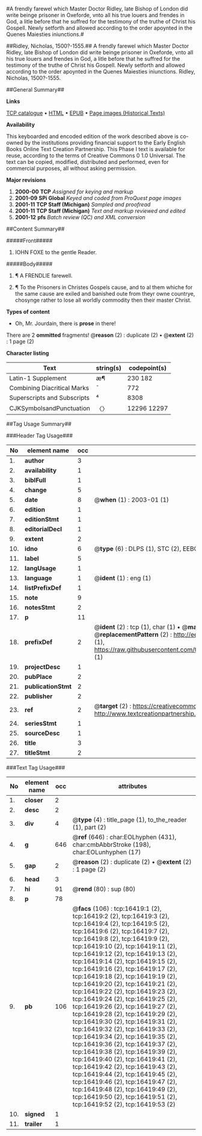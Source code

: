 #A frendly farewel which Master Doctor Ridley, late Bishop of London did write beinge prisoner in Oxeforde, vnto all his true louers and frendes in God, a litle before that he suffred for the testimony of the truthe of Christ his Gospell. Newly setforth and allowed according to the order apoynted in the Quenes Maiesties iniunctions.#

##Ridley, Nicholas, 1500?-1555.##
A frendly farewel which Master Doctor Ridley, late Bishop of London did write beinge prisoner in Oxeforde, vnto all his true louers and frendes in God, a litle before that he suffred for the testimony of the truthe of Christ his Gospell. Newly setforth and allowed according to the order apoynted in the Quenes Maiesties iniunctions.
Ridley, Nicholas, 1500?-1555.

##General Summary##

**Links**

[TCP catalogue](http://www.ota.ox.ac.uk/tcp/)  • 
[HTML](http://tei.it.ox.ac.uk/tcp/Texts-HTML/free/A10/A10780.html)  • 
[EPUB](http://tei.it.ox.ac.uk/tcp/Texts-EPUB/free/A10/A10780.epub) • 
[Page images (Historical Texts)](https://data.historicaltexts.jisc.ac.uk/view?pubId=eebo-99851159e&pageId=eebo-99851159e-16419-1)

**Availability**

This keyboarded and encoded edition of the
	       work described above is co-owned by the institutions
	       providing financial support to the Early English Books
	       Online Text Creation Partnership. This Phase I text is
	       available for reuse, according to the terms of Creative
	       Commons 0 1.0 Universal. The text can be copied,
	       modified, distributed and performed, even for
	       commercial purposes, all without asking permission.

**Major revisions**

1. __2000-00__ __TCP__ *Assigned for keying and markup*
1. __2001-09__ __SPi Global__ *Keyed and coded from ProQuest page images*
1. __2001-11__ __TCP Staff (Michigan)__ *Sampled and proofread*
1. __2001-11__ __TCP Staff (Michigan)__ *Text and markup reviewed and edited*
1. __2001-12__ __pfs__ *Batch review (QC) and XML conversion*

##Content Summary##

#####Front#####

1. IOHN FOXE to the gentle Reader.

#####Body#####

1. ¶ A FRENDLIE farewell.

1. ¶ To the Prisoners in Christes Gospels cause, and to al them whiche for the same cause are exiled and banished oute from theyr owne countrye, chosynge rather to lose all worldly commodity then their master Christ.

**Types of content**

  * Oh, Mr. Jourdain, there is **prose** in there!

There are 2 **ommitted** fragments! 
 @__reason__ (2) : duplicate (2)  •  @__extent__ (2) : 1 page (2)

**Character listing**


|Text|string(s)|codepoint(s)|
|---|---|---|
|Latin-1 Supplement|æ¶|230 182|
|Combining             Diacritical Marks|̄|772|
|Superscripts             and Subscripts|⁴|8308|
|CJKSymbolsandPunctuation|〈〉|12296 12297|

##Tag Usage Summary##

###Header Tag Usage###

|No|element name|occ|attributes|
|---|---|---|---|
|1.|__author__|3||
|2.|__availability__|1||
|3.|__biblFull__|1||
|4.|__change__|5||
|5.|__date__|8| @__when__ (1) : 2003-01 (1)|
|6.|__edition__|1||
|7.|__editionStmt__|1||
|8.|__editorialDecl__|1||
|9.|__extent__|2||
|10.|__idno__|6| @__type__ (6) : DLPS (1), STC (2), EEBO-CITATION (1), PROQUEST (1), VID (1)|
|11.|__label__|5||
|12.|__langUsage__|1||
|13.|__language__|1| @__ident__ (1) : eng (1)|
|14.|__listPrefixDef__|1||
|15.|__note__|9||
|16.|__notesStmt__|2||
|17.|__p__|11||
|18.|__prefixDef__|2| @__ident__ (2) : tcp (1), char (1)  •  @__matchPattern__ (2) : ([0-9\-]+):([0-9IVX]+) (1), (.+) (1)  •  @__replacementPattern__ (2) : http://eebo.chadwyck.com/downloadtiff?vid=$1&page=$2 (1), https://raw.githubusercontent.com/textcreationpartnership/Texts/master/tcpchars.xml#$1 (1)|
|19.|__projectDesc__|1||
|20.|__pubPlace__|2||
|21.|__publicationStmt__|2||
|22.|__publisher__|2||
|23.|__ref__|2| @__target__ (2) : https://creativecommons.org/publicdomain/zero/1.0/ (1), http://www.textcreationpartnership.org/docs/. (1)|
|24.|__seriesStmt__|1||
|25.|__sourceDesc__|1||
|26.|__title__|3||
|27.|__titleStmt__|2||


###Text Tag Usage###

|No|element name|occ|attributes|
|---|---|---|---|
|1.|__closer__|2||
|2.|__desc__|2||
|3.|__div__|4| @__type__ (4) : title_page (1), to_the_reader (1), part (2)|
|4.|__g__|646| @__ref__ (646) : char:EOLhyphen (431), char:cmbAbbrStroke (198), char:EOLunhyphen (17)|
|5.|__gap__|2| @__reason__ (2) : duplicate (2)  •  @__extent__ (2) : 1 page (2)|
|6.|__head__|3||
|7.|__hi__|91| @__rend__ (80) : sup (80)|
|8.|__p__|78||
|9.|__pb__|106| @__facs__ (106) : tcp:16419:1 (2), tcp:16419:2 (2), tcp:16419:3 (2), tcp:16419:4 (2), tcp:16419:5 (2), tcp:16419:6 (2), tcp:16419:7 (2), tcp:16419:8 (2), tcp:16419:9 (2), tcp:16419:10 (2), tcp:16419:11 (2), tcp:16419:12 (2), tcp:16419:13 (2), tcp:16419:14 (2), tcp:16419:15 (2), tcp:16419:16 (2), tcp:16419:17 (2), tcp:16419:18 (2), tcp:16419:19 (2), tcp:16419:20 (2), tcp:16419:21 (2), tcp:16419:22 (2), tcp:16419:23 (2), tcp:16419:24 (2), tcp:16419:25 (2), tcp:16419:26 (2), tcp:16419:27 (2), tcp:16419:28 (2), tcp:16419:29 (2), tcp:16419:30 (2), tcp:16419:31 (2), tcp:16419:32 (2), tcp:16419:33 (2), tcp:16419:34 (2), tcp:16419:35 (2), tcp:16419:36 (2), tcp:16419:37 (2), tcp:16419:38 (2), tcp:16419:39 (2), tcp:16419:40 (2), tcp:16419:41 (2), tcp:16419:42 (2), tcp:16419:43 (2), tcp:16419:44 (2), tcp:16419:45 (2), tcp:16419:46 (2), tcp:16419:47 (2), tcp:16419:48 (2), tcp:16419:49 (2), tcp:16419:50 (2), tcp:16419:51 (2), tcp:16419:52 (2), tcp:16419:53 (2)|
|10.|__signed__|1||
|11.|__trailer__|1||
